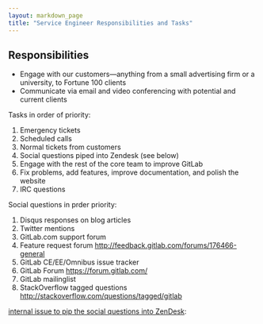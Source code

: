 ```yaml
---
layout: markdown_page
title: "Service Engineer Responsibilities and Tasks"
---
```


## Responsibilities

* Engage with our customers—anything from a small advertising firm or a university, to Fortune 100 clients
* Communicate via email and video conferencing with potential and current clients

Tasks in order of priority:

1. Emergency tickets
1. Scheduled calls
1. Normal tickets from customers
1. Social questions piped into Zendesk (see below)
1. Engage with the rest of the core team to improve GitLab
1. Fix problems, add features, improve documentation, and polish the website
1. IRC questions

Social questions in prder priority:

1. Disqus responses on blog articles
1. Twitter mentions
1. GitLab.com support forum
1. Feature request forum http://feedback.gitlab.com/forums/176466-general
1. GitLab CE/EE/Omnibus issue tracker
1. GitLab Forum https://forum.gitlab.com/
1. GitLab mailinglist
1. StackOverflow tagged questions http://stackoverflow.com/questions/tagged/gitlab

[internal issue to pip the social questions into ZenDesk](https://dev.gitlab.org/gitlab/organization/issues/306):
